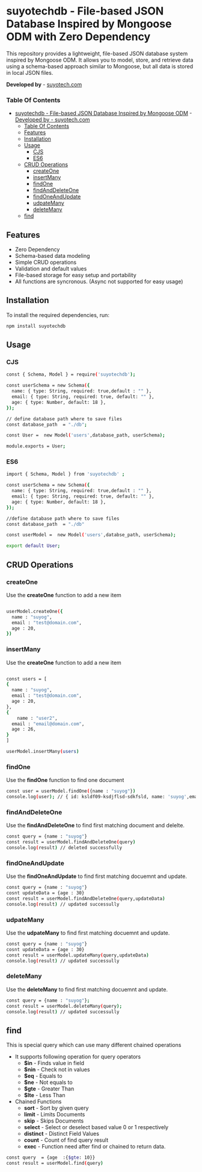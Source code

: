 


# suyotechdb - File-based JSON Database Inspired by Mongoose ODM with Zero Dependency

This repository provides a lightweight, file-based JSON database system inspired by Mongoose ODM. It allows you to model, store, and retrieve data using a schema-based approach similar to Mongoose, but all data is stored in local JSON files.

**Developed by**  - [suyotech.com](#https://suyotech.com)

### Table Of Contents
- [suyotechdb - File-based JSON Database Inspired by Mongoose ODM](#suyotechdb---file-based-json-database-inspired-by-mongoose-odm)
      - [Developed by  - suyotech.com](#developed-by----suyotechcom)
    - [Table Of Contents](#table-of-contents)
  - [Features](#features)
  - [Installation](#installation)
  - [Usage](#usage)
    - [CJS](#cjs)
    - [ES6](#es6)
  - [CRUD Operations](#crud-operations)
    - [createOne](#createone)
    - [insertMany](#insertmany)
    - [findOne](#findone)
    - [findAndDeleteOne](#findanddeleteone)
    - [findOneAndUpdate](#findoneandupdate)
    - [udpateMany](#udpatemany)
    - [deleteMany](#deletemany)
  - [find](#find)
## Features

- Zero Dependency
- Schema-based data modeling
- Simple CRUD operations
- Validation and default values
- File-based storage for easy setup and portability
- All functions are syncronous. (Async not supported for easy usage)




## Installation

To install the required dependencies, run:

```bash
npm install suyotechdb
```

## Usage

### CJS

```bash
const { Schema, Model } = require('suyotechdb');

const userSchema = new Schema({
  name: { type: String, required: true,default : "" },
  email: { type: String, required: true, default: "" },
  age: { type: Number, default: 18 },
});

// define database path where to save files
const database_path  = "./db"; 

const User =  new Model('users',database_path, userSchema);

module.exports = User;
```

### ES6

```bash
import { Schema, Model } from 'suyotechdb' ;

const userSchema = new Schema({
  name: { type: String, required: true,default : "" },
  email: { type: String, required: true, default: "" },
  age: { type: Number, default: 18 },
});

//define database path where to save files
const database_path  = "./db"

const userModel =  new Model('users',databse_path, userSchema);

export default User;
```

## CRUD Operations

### createOne
Use the **createOne** function to add a new item
```bash

userModel.createOne({
  name : "suyog",
  email : "test@domain.com",
  age : 20,
})
```

### insertMany
Use the **createOne** function to add a new item
```bash

const users = [
{
  name : "suyog",
  email : "test@domain.com",
  age : 20,
},
{
    name : "user2",
  email : "email@domain.com",
  age : 26,
}
]

userModel.insertMany(users)
```

### findOne
Use the **findOne** function to find one document
```bash
const user = userModel.findOne({name : "suyog"})
console.log(user); // { id: ksldf09-ksdjflsd-sdkfsld, name: 'suyog',email : "suyog@gmail.com",age : 20 } 
```

### findAndDeleteOne
Use the **findAndDeleteOne** to find first matching document and delelte.
```bash
const query = {name : "suyog"}
const result = userModel.findAndDeleteOne(query)
console.log(result) // deleted successfully
```

### findOneAndUpdate
Use the **findOneAndUpdate** to find first matching docuemnt and update.
```bash
const query = {name : "suyog"}
cosnt updateData = {age : 30}
const result = userModel.findAndDeleteOne(query,updateData)
console.log(result) // updated successully
```

### udpateMany
Use the **udpateMany** to find first matching docuemnt and update.
```bash
const query = {name : "suyog"}
cosnt updateData = {age : 30}
const result = userModel.updateMany(query,updateData)
console.log(result) // updated successully
```

### deleteMany
Use the **deleteMany** to find first matching docuemnt and update.
```bash
const query = {name : "suyog"};
const result = userModel.deleteMany(query);
console.log(result) // updated successully
```

## find
This is special query which can use many different chained operations 
- It supports following operation for query operators
   - **$in** - Finds value in field
   - **$nin** - Check not in values
   - **$eq** - Equals to
   - **$ne** - Not equals to
   - **$gte** - Greater Than
   - **$lte** - Less Than
- Chained Functions
  - **sort** - Sort by given query
  - **limit** - Limits Documents
  - **skip** - Skips Documents
  - **select** - Select or deselect based value 0 or 1 respectively
  - **distinct** - Distinct Field Values
  - **count** - Count of find query result
  - **exec** - Function need after find or chained to return data.

```bash
const query  = {age  :{$gte: 10}}
const result = userModel.find(query)
```
